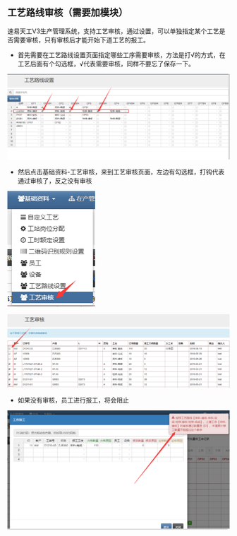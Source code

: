 ## 工艺路线审核（需要加模块）

速易天工V3生产管理系统，支持工艺审核，通过设置，可以单独指定某个工艺是否需要审核，只有审核后才能开始下道工艺的报工。

- 首先需要在工艺路线设置页面指定哪些工序需要审核，方法是打√的方式，在工艺后面有个勾选框，√代表需要审核，同样不要忘了保存一下。

![markdown](images/72.png)

- 然后点击基础资料-工艺审核，来到工艺审核页面，左边有勾选框，打钩代表通过审核了，反之没有审核

![markdown](images/71.png)

![markdown](images/73.png)

- 如果没有审核，员工进行报工，将会阻止

![markdown](images/74.png)